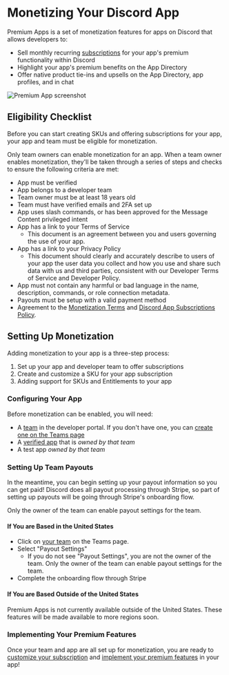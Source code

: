 # Monetizing Your Discord App

Premium Apps is a set of monetization features for apps on Discord that allows developers to:

-   Sell monthly recurring [subscriptions](#DOCS_MONETIZATION_APP_SUBSCRIPTIONS) for your app's premium functionality within Discord
-   Highlight your app's premium benefits on the App Directory
-   Offer native product tie-ins and upsells on the App Directory, app profiles, and in chat

![Premium App screenshot](premium-example.png)

## Eligibility Checklist

Before you can start creating SKUs and offering subscriptions for your app, your app and team must be eligible for monetization.

Only team owners can enable monetization for an app. When a team owner enables monetization, they'll be taken through a series of steps and checks to ensure the following criteria are met:

-   App must be verified
-   App belongs to a developer team
-   Team owner must be at least 18 years old
-   Team must have verified emails and 2FA set up
-   App uses slash commands, or has been approved for the Message Content privileged intent
-   App has a link to your Terms of Service
    -   This document is an agreement between you and users governing the use of your app.
-   App has a link to your Privacy Policy
    -   This document should clearly and accurately describe to users of your app the user data you collect and how you use and share such data with us and third parties, consistent with our Developer Terms of Service and Developer Policy.
-   App must not contain any harmful or bad language in the name, description, commands, or role connection metadata.
-   Payouts must be setup with a valid payment method
-   Agreement to the [Monetization Terms](https://support.discord.com/hc/en-us/articles/5330075836311) and [Discord App Subscriptions Policy](https://support-dev.discord.com/hc/en-us/articles/17442400631959).

## Setting Up Monetization

Adding monetization to your app is a three-step process:

1. Set up your app and developer team to offer subscriptions
2. Create and customize a SKU for your app subscription
3. Adding support for SKUs and Entitlements to your app

### Configuring Your App

Before monetization can be enabled, you will need:

-   A [team](#DOCS_TOPICS_TEAMS) in the developer portal. If you don't have one, you can [create one on the Teams page](https://discord.com/developers/teams)
-   A [verified app](https://support.discord.com/hc/en-us/articles/360040720412-Bot-Verification-and-Data-Allowlisting#h_46b3869c-6d50-43fc-b07c-9ed7569a1160) that is _owned by that team_
-   A test app _owned by that team_
### Setting Up Team Payouts

In the meantime, you can begin setting up your payout information so you can get paid! Discord does all payout processing through Stripe, so part of setting up payouts will be going through Stripe's onboarding flow.

Only the owner of the team can enable payout settings for the team.

#### If You are Based in the United States

-   Click on [your team](https://discord.com/developers/teams) on the Teams page.
-   Select "Payout Settings"
    -   If you do not see "Payout Settings", you are not the owner of the team. Only the owner of the team can enable payout settings for the team.
-   Complete the onboarding flow through Stripe

#### If You are Based Outside of the United States

Premium Apps is not currently available outside of the United States. These features will be made available to more regions soon.

### Implementing Your Premium Features

Once your team and app are all set up for monetization, you are ready to [customize your subscription](#DOCS_MONETIZATION_SKUS/customizing-your-skus) and [implement your premium features](#DOCS_MONETIZATION_APP_SUBSCRIPTIONS) in your app!